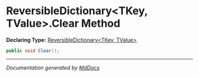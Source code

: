 # ReversibleDictionary\<TKey, TValue\>.Clear Method

**Declaring Type:** [ReversibleDictionary\<TKey, TValue\>](../Type.md)

```csharp
public void Clear();
```
___

*Documentation generated by [MdDocs](https://github.com/ap0llo/mddocs)*
